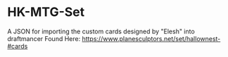 # HK-MTG-Set
A JSON for importing the custom cards designed by "Elesh" into draftmancer
Found Here: https://www.planesculptors.net/set/hallownest-#cards

